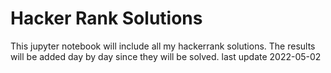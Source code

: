 # Hacker Rank Solutions

This jupyter notebook will include all my hackerrank solutions.
The results will be added day by day since they will be solved.
last update 2022-05-02